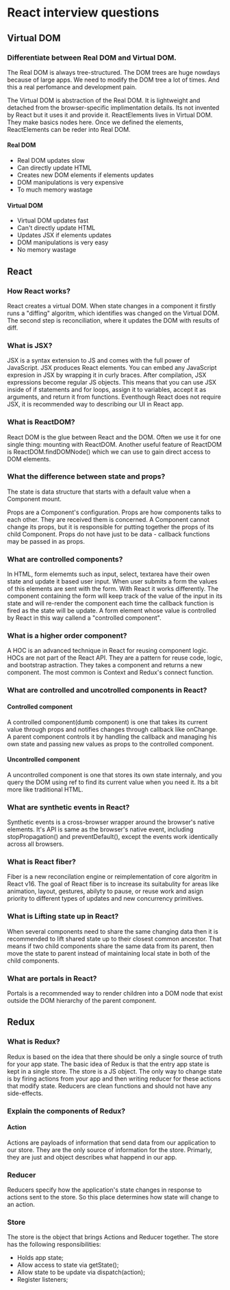 # React interview questions

## Virtual DOM

### Differentiate between Real DOM and Virtual DOM.

The Real DOM is always tree-structured. The DOM trees are huge nowdays because of large apps. We need to modify the DOM tree a lot of times. And this a real perfomance and development pain. 

The Virtual DOM is abstraction of the Real DOM. It is lightweight and detached from the browser-specific implimentation details. Its not invented by React but it uses it and provide it. ReactElements lives in Virtual DOM. They make basics nodes here. Once we defined the elements, ReactElements can be reder into Real DOM.

#### Real DOM
- Real DOM updates slow
- Can directly update HTML
- Creates new DOM elements if  elements updates
- DOM manipulations is very expensive
- To much memory wastage

#### Virtual DOM
- Virtual DOM updates fast
- Can't directly update HTML
- Updates JSX if elements updates
- DOM manipulations is very easy
- No memory wastage

## React 

### How React works?

React creates a virtual DOM. When state changes in a component it firstly runs a "diffing" algoritm, which identifies was changed on the Virtual DOM. The second step is reconciliation, where it updates the DOM with results of diff.

### What is JSX?

JSX is a syntax extension to JS and comes with the full power of JavaScript. JSX produces React elements. You can embed any JavaScript expresion in JSX by wrapping it in curly braces. After compilation, JSX expressions become regular JS objects. This means that you can use JSX inside of if statements and for loops, assign it to variables, accept it as arguments, and return it from functions. Eventhough React does not require JSX, it is recommended way to describing our UI in React app.

### What is ReactDOM?

React DOM is the glue between React and the DOM. Often we use it for one single thing: mounting with ReactDOM. Another useful feature of ReactDOM is ReactDOM.findDOMNode() which we can use to gain direct access to DOM elements.

### What the difference between state and props?

The state is data structure that starts with a default value when a Component mount.

Props are a Component's configuration. Props are how components talks to each other. They are received them is concerned. A Component cannot change its props, but it is responsible for putting together the props of its child Component. Props do not have just to be data - callback functions may be passed in as props.

### What are controlled components? 

In HTML, form elememts such as input, select, textarea have their owen state and update it based user input. When user submits a form the values of this elements are sent with the form.
With React it works differently. The component containing the form will keep track of the value of the input in its state and will re-render the component each time the callback function is fired as the state will be update. A form element whose value is controlled by React in this way callend a "controlled component".

### What is a higher order component?

A HOC is an advanced technique in React for reusing component logic. HOCs are not part of the React API. They are a pattern for reuse code, logic, and bootstrap astraction. They takes a component and returns a new component. The most common is Context and Redux's connect function.

### What are controlled and uncotrolled components in React?

#### Controlled component

A controlled component(dumb component) is one that takes its current value through props and notifies changes through callback like onChange.
A parent component controls it by handling the callback and managing his own state and passing new values as props to the controlled component.

#### Uncontrolled component

A uncontrolled component is one that stores its own state internaly, and you query the DOM using ref to find its current value when you need it. Its a bit more like traditional HTML.

### What are synthetic events in React?

Synthetic events is a cross-browser wrapper around the browser's native elements. It's API is same as the browser's native event, including stopPropagation() and preventDefault(), except the events work identically across all browsers.

### What is React fiber?

Fiber is a new reconcilation engine or reimplementation of core algoritm in React v16. The goal of React fiber is to increase its suitabulity for areas like animation, layout, gestures, abilyty to pause, or reuse work and asign priority to different types of updates and new concurrency primitives.

### What is Lifting state up in React?

When several components need to share the same changing data then it is recommended to lift shared state up to their closest common ancestor. That means if two child components share the same data from its parent, then move the state to parent instead of maintaining local state in both of the child components.

### What are portals in React?

Portals is a recommended way to render children into a DOM node that exist outside the DOM hierarchy of the parent component.

## Redux

### What is Redux?

Redux is based on the idea that there should be only a single source of truth for your app state. The basic idea of Redux is that the entry app state is kept in a single store. The store is a JS object. The only way to change state is by firing actions from your app and then writing reducer for these actions that modify state. Reducers are clean functions and should not have any side-effects.

### Explain the components of Redux?

#### Action 
Actions are payloads of information that send data from our application to our store. They are the only source of information for the store. Primarly, they are just and object describes what happend in our app.

### Reducer 
Reducers specify how the application's state changes in response to actions sent to the store. So this place determines how state will change to an action.

### Store
The store is the object that brings Actions and Reducer together. 
The store has the following responsibilities: 
- Holds app state;
- Allow access to state via getState();
- Allow state to be update via dispatch(action);
- Register listeners;

